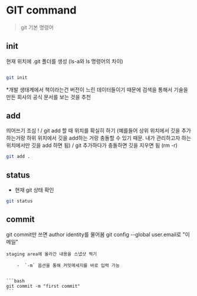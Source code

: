 # GIT command 

> git 기본 명령어

## init
현재 위치에 .git 폴더를 생성 (ls-a와 ls 명령어의 차이)

``` bash

git init

```
*개발 생태계에서 책이라는건 버전이 느린 데이터들이기 때문에 검색을 통해서 기술을 만든 회사의 공식 문서를 보는 것을 추천

## add
띄어쓰기 조심 ! / git add 할 때 위치를 확실히 하기 (예를들어 상위 위치에서 깃을 추가하는거랑 하위 위치에서 깃을 add하는 거랑 충돌할 수 있기 때문. 내가 관리하고자 하는 위치에서만 깃을 add 하면 됨) / git 추가하다가 충돌하면 깃을 지우면 됨 (rm -r)

```bash
git add .
```
## status
- 현재 git 상태 확인

```bash
git status
```

## commit
git commit만 쓰면 author identity를 물어봄
git config --global user.email로 "이메일"


    staging area에 올라간 내용을 스냅샷 찍기

        -  `-m` 옵션을 통해 커밋메세지를 바로 입력 가능
    

    ```bash
    git commit -m "first commit"
    ```

